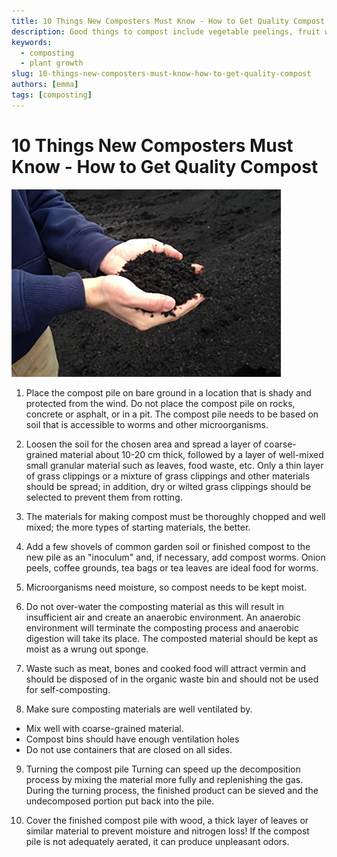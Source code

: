 ```yaml
---
title: 10 Things New Composters Must Know - How to Get Quality Compost
description: Good things to compost include vegetable peelings, fruit waste, teabags, plant prunings and grass cuttings. These are fast to break down and provide important nitrogen as well as moisture. It's also good to include things such as cardboard egg boxes, scrunched up paper and fallen leaves.
keywords:
  - composting
  - plant growth
slug: 10-things-new-composters-must-know-how-to-get-quality-compost
authors: [emma]
tags: [composting]
---
```


# 10 Things New Composters Must Know - How to Get Quality Compost

![](./img/img.png)

1. Place the compost pile on bare ground in a location that is shady and protected from the wind. Do not place the 
compost pile on rocks, concrete or asphalt, or in a pit. The compost pile needs to be based on soil that is accessible 
to worms and other microorganisms.
<!-- truncate -->
2. Loosen the soil for the chosen area and spread a layer of coarse-grained material about 10-20 cm thick, followed by 
a layer of well-mixed small granular material such as leaves, food waste, etc. Only a thin layer of grass clippings 
or a mixture of grass clippings and other materials should be spread; in addition, dry or wilted grass clippings 
should be selected to prevent them from rotting.

3. The materials for making compost must be thoroughly chopped and well mixed; the more types of starting materials, 
the better.

4. Add a few shovels of common garden soil or finished compost to the new pile as an "inoculum" and, if necessary, add 
compost worms. Onion peels, coffee grounds, tea bags or tea leaves are ideal food for worms.

5. Microorganisms need moisture, so compost needs to be kept moist.

6. Do not over-water the composting material as this will result in insufficient air and create an anaerobic environment. 
An anaerobic environment will terminate the composting process and anaerobic digestion will take its place. The 
composted material should be kept as moist as a wrung out sponge.

7. Waste such as meat, bones and cooked food will attract vermin and should be disposed of in the organic waste bin and 
should not be used for self-composting.

8. Make sure composting materials are well ventilated by.

- Mix well with coarse-grained material.
- Compost bins should have enough ventilation holes
- Do not use containers that are closed on all sides.

9. Turning the compost pile 
Turning can speed up the decomposition process by mixing the material more fully and replenishing the
gas. During the turning process, the finished product can be sieved and the undecomposed portion put back into the pile.

10. Cover the finished compost pile with wood, a thick layer of leaves or similar material to prevent moisture and 
nitrogen loss! If the compost pile is not adequately aerated, it can produce unpleasant odors.
